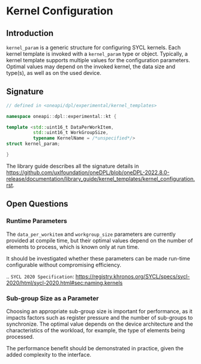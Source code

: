 # Kernel Configuration

## Introduction

`kernel_param` is a generic structure for configuring SYCL kernels.
Each kernel template is invoked with a `kernel_param` type or object.
Typically, a kernel template supports multiple values for the configuration parameters.
Optimal values may depend on the invoked kernel, the data size and type(s),
as well as on the used device.

## Signature

```c++
// defined in <oneapi/dpl/experimental/kernel_templates>

namespace oneapi::dpl::experimental::kt {

template <std::uint16_t DataPerWorkItem,
          std::uint16_t WorkGroupSize,
          typename KernelName = /*unspecified*/>
struct kernel_param;

}
```

The library guide describes all the signature details in
https://github.com/uxlfoundation/oneDPL/blob/oneDPL-2022.8.0-release/documentation/library_guide/kernel_templates/kernel_configuration.rst.

## Open Questions

### Runtime Parameters

The `data_per_workitem` and `workgroup_size` parameters are currently provided at compile time,
but their optimal values depend on the number of elements to process, which is known only at run time.

It should be investigated whether these parameters can be made run-time configurable
without compromising efficiency.

.. `SYCL 2020 Specification`: https://registry.khronos.org/SYCL/specs/sycl-2020/html/sycl-2020.html#sec:naming.kernels

### Sub-group Size as a Parameter

Choosing an appropriate sub-group size is important for performance,
as it impacts factors such as register pressure and
the number of sub-groups to synchronize.
The optimal value depends on the device architecture and
the characteristics of the workload, for example, the type of elements being processed.

The performance benefit should be demonstrated in practice,
given the added complexity to the interface.
